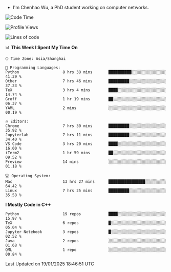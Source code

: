 - I'm Chenhao Wu, a PhD student working on computer networks.

<!--START_SECTION:waka-->
![Code Time](http://img.shields.io/badge/Code%20Time-351%20hrs%2032%20mins-blue)

![Profile Views](http://img.shields.io/badge/Profile%20Views-0-blue)

![Lines of code](https://img.shields.io/badge/From%20Hello%20World%20I%27ve%20Written-12.4%20million%20lines%20of%20code-blue)

📊 **This Week I Spent My Time On** 

```text
🕑︎ Time Zone: Asia/Shanghai

💬 Programming Languages: 
Python                   8 hrs 38 mins       ██████████░░░░░░░░░░░░░░░   41.39 % 
Other                    7 hrs 46 mins       █████████░░░░░░░░░░░░░░░░   37.23 % 
TeX                      3 hrs 4 mins        ████░░░░░░░░░░░░░░░░░░░░░   14.74 % 
Groff                    1 hr 19 mins        ██░░░░░░░░░░░░░░░░░░░░░░░   06.37 % 
YAML                     2 mins              ░░░░░░░░░░░░░░░░░░░░░░░░░   00.19 % 

🔥 Editors: 
Chrome                   7 hrs 30 mins       █████████░░░░░░░░░░░░░░░░   35.92 % 
Jupyterlab               7 hrs 11 mins       █████████░░░░░░░░░░░░░░░░   34.40 % 
VS Code                  3 hrs 20 mins       ████░░░░░░░░░░░░░░░░░░░░░   16.00 % 
iTerm2                   1 hr 59 mins        ██░░░░░░░░░░░░░░░░░░░░░░░   09.52 % 
Preview                  14 mins             ░░░░░░░░░░░░░░░░░░░░░░░░░   01.18 % 

💻 Operating System: 
Mac                      13 hrs 27 mins      ████████████████░░░░░░░░░   64.42 % 
Linux                    7 hrs 25 mins       █████████░░░░░░░░░░░░░░░░   35.58 % 
```

**I Mostly Code in C++** 

```text
Python                   19 repos            ████░░░░░░░░░░░░░░░░░░░░░   15.97 % 
TeX                      6 repos             █░░░░░░░░░░░░░░░░░░░░░░░░   05.04 % 
Jupyter Notebook         3 repos             █░░░░░░░░░░░░░░░░░░░░░░░░   02.52 % 
Java                     2 repos             ░░░░░░░░░░░░░░░░░░░░░░░░░   01.68 % 
QML                      1 repo              ░░░░░░░░░░░░░░░░░░░░░░░░░   00.84 % 
```




 Last Updated on 19/01/2025 18:46:51 UTC
<!--END_SECTION:waka-->
